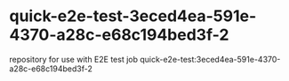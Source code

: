 # quick-e2e-test-3eced4ea-591e-4370-a28c-e68c194bed3f-2
repository for use with E2E test job quick-e2e-test:3eced4ea-591e-4370-a28c-e68c194bed3f-2
